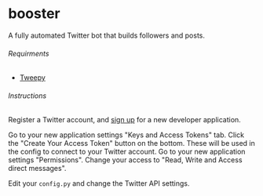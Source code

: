 # booster
A fully automated Twitter bot that builds followers and posts.


###### Requirments
- [Tweepy](http://pypi.python.org/pypi/tweepy)

###### Instructions
Register a Twitter account, and [sign up](http://dev.twitter.com/apps/new) for a new developer application.

Go to your new application settings "Keys and Access Tokens" tab.
Click the "Create Your Access Token" button on the bottom.
These will be used in the config to connect to your Twitter account.
Go to your new application settings "Permissions".
Change your access to "Read, Write and Access direct messages".

Edit your `config.py` and change the Twitter API settings.